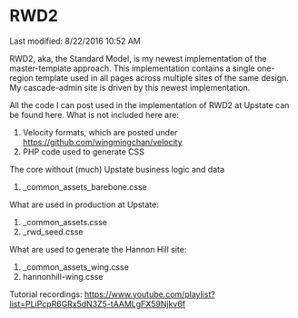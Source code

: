 # RWD2

Last modified: 8/22/2016 10:52 AM

RWD2, aka, the Standard Model, is my newest implementation of the master-template approach. This implementation contains a single one-region template used in all pages across multiple sites of the same design. My cascade-admin site is driven by this newest implementation.

All the code I can post used in the implementation of RWD2 at Upstate can be found here. What is not included here are:

1. Velocity formats, which are posted under https://github.com/wingmingchan/velocity
2. PHP code used to generate CSS

The core without (much) Upstate business logic and data

1.  _common_assets_barebone.csse

What are used in production at Upstate:

1. _common_assets.csse
2. _rwd_seed.csse

What are used to generate the Hannon Hill site:

1. _common_assets_wing.csse
2. hannonhill-wing.csse

Tutorial recordings: https://www.youtube.com/playlist?list=PLiPcpR6GRx5dN3Z5-tAAMLgFX59Njkv6f